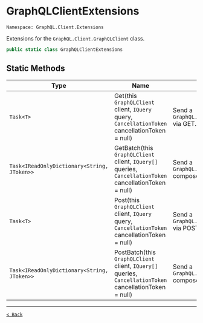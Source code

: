 # GraphQLClientExtensions

`Namespace: GraphQL.Client.Extensions`

Extensions for the `GraphQL.Client.GraphQLClient` class.

```csharp
public static class GraphQLClientExtensions
```

## Static Methods

| Type | Name | Summary |
| --- | --- | --- |
| `Task<T>` | Get(this `GraphQLClient` client, `IQuery` query, `CancellationToken` cancellationToken = null) | Send a `GraphQL.Common.Request.GraphQLRequest` via GET. |
| `Task<IReadOnlyDictionary<String, JToken>>` | GetBatch(this `GraphQLClient` client, `IQuery[]` queries, `CancellationToken` cancellationToken = null) | Send a `GraphQL.Common.Request.GraphQLRequest` composed of a query batch via GET. |
| `Task<T>` | Post(this `GraphQLClient` client, `IQuery` query, `CancellationToken` cancellationToken = null) | Send a `GraphQL.Common.Request.GraphQLRequest` via POST. |
| `Task<IReadOnlyDictionary<String, JToken>>` | PostBatch(this `GraphQLClient` client, `IQuery[]` queries, `CancellationToken` cancellationToken = null) | Send a `GraphQL.Common.Request.GraphQLRequest` composed of a query batch via POST. |

---

[`< Back`](../)
